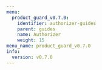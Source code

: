 ```yaml
---
menu:
  product_guard_v0.7.0:
    identifier: authorizer-guides
    parent: guides
    name: Authorizer
    weight: 15
menu_name: product_guard_v0.7.0
info:
  version: v0.7.0
---
```


